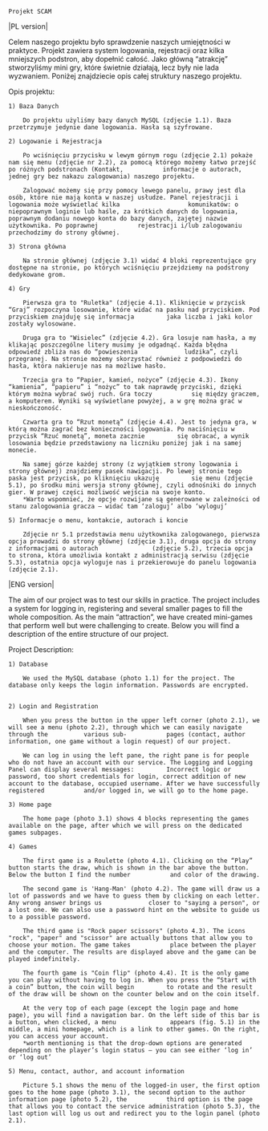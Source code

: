     Projekt SCAM 
    
|PL version|    
    
Celem naszego projektu było sprawdzenie naszych umiejętności w praktyce. Projekt zawiera system logowania, rejestracji oraz kilka mniejszych podstron, aby dopełnić całość. Jako główną “atrakcję” stworzyliśmy mini gry, które świetnie działają, lecz były nie lada wyzwaniem. Poniżej znajdziecie opis całej struktury naszego projektu. 

Opis projektu: 

    1) Baza Danych 

        Do projektu użyliśmy bazy danych MySQL (zdjęcie 1.1). Baza przetrzymuje jedynie dane logowania. Hasła są szyfrowane.

    2) Logowanie i Rejestracja 

        Po wciśnięciu przycisku w lewym górnym rogu (zdjęcie 2.1) pokaże nam się menu (zdjęcie nr 2.2), za pomocą którego możemy łatwo przejść po różnych podstronach (Kontakt,           informacje o autorach, jednej gry bez nakazu zalogowania) naszego projektu. 

        Zalogować możemy się przy pomocy lewego panelu, prawy jest dla osób, które nie mają konta w naszej usłudze. Panel rejestracji i logowania może wyświetlać kilka                   komunikatów: o niepoprawnym loginie lub haśle, za krótkich danych do logowania, poprawnym dodaniu nowego konta do bazy danych, zajętej nazwie użytkownika. Po poprawnej           rejestracji i/lub zalogowaniu przechodzimy do strony głównej.

    3) Strona główna  

        Na stronie głównej (zdjęcie 3.1) widać 4 bloki reprezentujące gry dostępne na stronie, po których wciśnięciu przejdziemy na podstrony dedykowane grom. 

    4) Gry

        Pierwsza gra to "Ruletka" (zdjęcie 4.1). Kliknięcie w przycisk “Graj” rozpoczyna losowanie, które widać na pasku nad przyciskiem. Pod przyciskiem znajduję się informacja         jaka liczba i jaki kolor zostały wylosowane. 

        Druga gra to "Wisielec” (zdjęcie 4.2). Gra losuje nam hasła, a my klikając poszczególne litery musimy je odgadnąć. Każda błędna odpowiedź zbliża nas do “powieszenia             ludzika”, czyli przegranej. Na stronie możemy skorzystać również z podpowiedzi do hasła, która nakieruje nas na możliwe hasło.  

        Trzecia gra to “Papier, kamień, nożyce” (zdjęcie 4.3). Ikony “kamienia”, “papieru” i “nożyc” to tak naprawdę przyciski, dzięki którym można wybrać swój ruch. Gra toczy           się między graczem, a komputerem. Wyniki są wyświetlane powyżej, a w grę można grać w nieskończoność. 

        Czwarta gra to “Rzut monetą” (zdjęcie 4.4). Jest to jedyna gra, w którą można zagrać bez konieczności logowania. Po naciśnięciu w przycisk “Rzuć monetą”, moneta zacznie         się obracać, a wynik losowania będzie przedstawiony na liczniku poniżej jak i na samej monecie. 

        Na samej górze każdej strony (z wyjątkiem strony logowania i strony głównej) znajdziemy pasek nawigacji. Po lewej stronie tego paska jest przycisk, po kliknięciu ukazuję         się menu (zdjęcie 5.1), po środku mini wersja strony głównej, czyli odnośniki do innych gier. W prawej części możliwość wejścia na swoje konto.  
        *Warto wspomnieć, że opcje rozwijane są generowane w zależności od stanu zalogowania gracza – widać tam ‘zaloguj’ albo ‘wyloguj’ 

    5) Informacje o menu, kontakcie, autorach i koncie 

        Zdjęcie nr 5.1 przedstawia menu użytkownika zalogowanego, pierwsza opcja prowadzi do strony głównej (zdjęcie 3.1), druga opcja do strony z informacjami o autorach               (zdjęcie 5.2), trzecia opcja to strona, która umożliwia kontakt z administracją serwisu (zdjęcie 5.3), ostatnia opcja wyloguje nas i przekierowuje do panelu logowania           (zdjęcie 2.1).  


|ENG version|

The aim of our project was to test our skills in practice. The project includes a system for logging in, registering and several smaller pages to fill the whole composition. As the main “attraction”, we have created mini-games that perform well but were challenging to create. Below you will find a description of the entire structure of our project.

Project Description:

    1) Database

        We used the MySQL database (photo 1.1) for the project. The database only keeps the login information. Passwords are encrypted.
 
 
    2) Login and Registration 
    
        When you press the button in the upper left corner (photo 2.1), we will see a menu (photo 2.2), through which we can easily navigate through the          various sub-           pages (contact, author information, one game without a login request) of our project.

        We can log in using the left pane, the right pane is for people who do not have an account with our service. The Logging and Logging Panel can display several messages:         Incorrect logic or password, too short credentials for login, correct addition of new account to the database, occupied username. After we have successfully registered           and/or logged in, we will go to the home page.

    3) Home page
    
        The home page (photo 3.1) shows 4 blocks representing the games available on the page, after which we will press on the dedicated games subpages.

    4) Games
    
        The first game is a Roulette (photo 4.1). Clicking on the “Play” button starts the draw, which is shown in the bar above the button. Below the button I find the number           and color of the drawing.

        The second game is 'Hang-Man' (photo 4.2). The game will draw us a lot of passwords and we have to guess them by clicking on each letter. Any wrong answer brings us             closer to "saying a person", or a lost one. We can also use a password hint on the website to guide us to a possible password.

        The third game is "Rock paper scissors" (photo 4.3). The icons "rock", "paper" and "scissor" are actually buttons that allow you to choose your motion. The game takes           place between the player and the computer. The results are displayed above and the game can be played indefinitely.

        The fourth game is "Coin flip" (photo 4.4). It is the only game you can play without having to log in. When you press the “Start with a coin” button, the coin will begin         to rotate and the result of the draw will be shown on the counter below and on the coin itself.

        At the very top of each page (except the login page and home page), you will find a navigation bar. On the left side of this bar is a button, when clicked, a menu               appears (fig. 5.1) in the middle, a mini homepage, which is a link to other games. On the right, you can access your account.
        *worth mentioning is that the drop-down options are generated depending on the player’s login status – you can see either ‘log in’ or ‘log out’

    5) Menu, contact, author, and account information

        Picture 5.1 shows the menu of the logged-in user, the first option goes to the home page (photo 3.1), the second option to the author information page (photo 5.2), the           third option is the page that allows you to contact the service administration (photo 5.3), the last option will log us out and redirect you to the login panel (photo           2.1).


